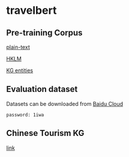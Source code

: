 # travelbert

## Pre-training Corpus

[plain-text](./dataset#纯文本语料)

[HKLM](./dataset#HKLM语料)

[KG entities](./dataset#知识图谱实体)

## Evaluation dataset
Datasets can be downloaded from [Baidu Cloud](https://pan.baidu.com/s/1mAifK3z9YRx_QiXUjxAWNg)
```
password: 1iwa
```

## Chinese Tourism KG

[link](./Tourism-KG)



